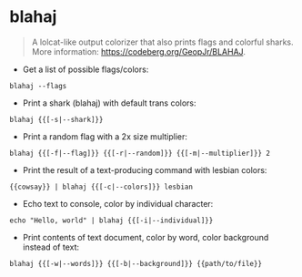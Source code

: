 # blahaj

> A lolcat-like output colorizer that also prints flags and colorful sharks.
> More information: <https://codeberg.org/GeopJr/BLAHAJ>.

- Get a list of possible flags/colors:

`blahaj --flags`

- Print a shark (blahaj) with default trans colors:

`blahaj {{[-s|--shark]}}`

- Print a random flag with a 2x size multiplier:

`blahaj {{[-f|--flag]}} {{[-r|--random]}} {{[-m|--multiplier]}} 2`

- Print the result of a text-producing command with lesbian colors:

`{{cowsay}} | blahaj {{[-c|--colors]}} lesbian`

- Echo text to console, color by individual character:

`echo "Hello, world" | blahaj {{[-i|--individual]}}`

- Print contents of text document, color by word, color background instead of text:

`blahaj {{[-w|--words]}} {{[-b|--background]}} {{path/to/file}}`
